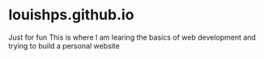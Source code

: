 # louishps.github.io
Just for fun
This is where I am learing the basics of web development and trying to build a personal website
